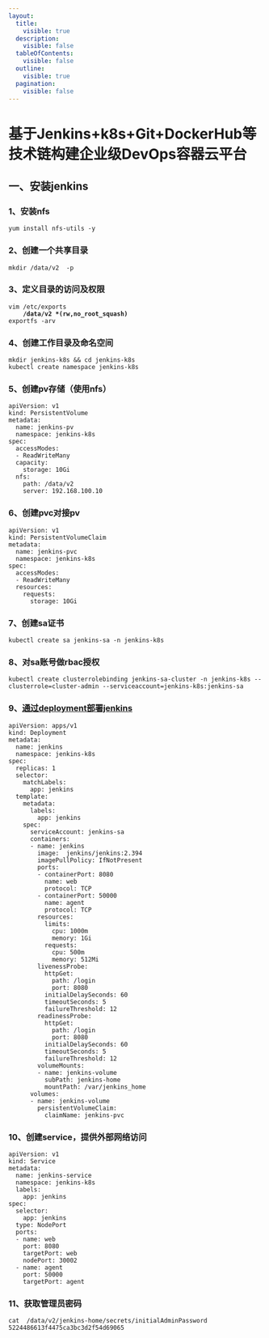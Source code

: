 ```yaml
---
layout:
  title:
    visible: true
  description:
    visible: false
  tableOfContents:
    visible: false
  outline:
    visible: true
  pagination:
    visible: false
---
```


# 基于Jenkins+k8s+Git+DockerHub等技术链构建企业级DevOps容器云平台

## 一、安装jenkins

### 1、安装nfs

```
yum install nfs-utils -y
```

### 2、创建一个共享目录

```
mkdir /data/v2  -p
```

### 3、定义目录的访问及权限

<pre><code>vim /etc/exports
<strong>    /data/v2 *(rw,no_root_squash)
</strong>exportfs -arv
</code></pre>

### 4、创建工作目录及命名空间

```
mkdir jenkins-k8s && cd jenkins-k8s
kubectl create namespace jenkins-k8s
```

### 5、创建pv存储（使用nfs）

```
apiVersion: v1
kind: PersistentVolume
metadata:
  name: jenkins-pv
  namespace: jenkins-k8s
spec:
  accessModes:
  - ReadWriteMany
  capacity:
    storage: 10Gi
  nfs:
    path: /data/v2
    server: 192.168.100.10
```

### 6、创建pvc对接pv

```
apiVersion: v1
kind: PersistentVolumeClaim
metadata:
  name: jenkins-pvc
  namespace: jenkins-k8s
spec:
  accessModes:
  - ReadWriteMany
  resources:
    requests:
      storage: 10Gi
```

### 7、创建sa证书

```
kubectl create sa jenkins-sa -n jenkins-k8s
```

### 8、对sa账号做rbac授权

```
kubectl create clusterrolebinding jenkins-sa-cluster -n jenkins-k8s --clusterrole=cluster-admin --serviceaccount=jenkins-k8s:jenkins-sa
```

### 9、[通过deployment部署jenkins](jenkins-yi-zhi-chu-yu-crashloopbackoff-zhuang-tai.md)

```
apiVersion: apps/v1
kind: Deployment
metadata:
  name: jenkins
  namespace: jenkins-k8s
spec:
  replicas: 1
  selector:
    matchLabels:
      app: jenkins
  template:
    metadata:
      labels:
        app: jenkins
    spec:
      serviceAccount: jenkins-sa
      containers:
      - name: jenkins
        image:  jenkins/jenkins:2.394
        imagePullPolicy: IfNotPresent
        ports:
        - containerPort: 8080
          name: web
          protocol: TCP
        - containerPort: 50000
          name: agent
          protocol: TCP
        resources:
          limits:
            cpu: 1000m
            memory: 1Gi
          requests:
            cpu: 500m
            memory: 512Mi
        livenessProbe:
          httpGet:
            path: /login
            port: 8080
          initialDelaySeconds: 60
          timeoutSeconds: 5
          failureThreshold: 12
        readinessProbe:
          httpGet:
            path: /login
            port: 8080
          initialDelaySeconds: 60
          timeoutSeconds: 5
          failureThreshold: 12
        volumeMounts:
        - name: jenkins-volume
          subPath: jenkins-home
          mountPath: /var/jenkins_home
      volumes:
      - name: jenkins-volume
        persistentVolumeClaim:
          claimName: jenkins-pvc
```

### 10、创建service，提供外部网络访问

```
apiVersion: v1
kind: Service
metadata:
  name: jenkins-service
  namespace: jenkins-k8s
  labels:
    app: jenkins
spec:
  selector:
    app: jenkins
  type: NodePort
  ports:
  - name: web
    port: 8080
    targetPort: web
    nodePort: 30002
  - name: agent
    port: 50000
    targetPort: agent
```

### 11、获取管理员密码

```
cat  /data/v2/jenkins-home/secrets/initialAdminPassword
5224486613f4475ca3bc3d2f54d69065
```

